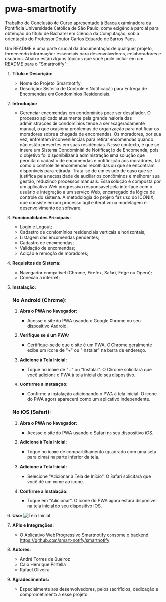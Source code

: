 # pwa-smartnotify
Trabalho de Conclusão de Curso apresentado à Banca examinadora da Pontifícia Universidade Católica de São Paulo, como exigência parcial para obtenção do título de Bacharel em Ciência da Computação, sob a orientação do Professor Doutor Carlos Eduardo de Barros Paes.

Um README é uma parte crucial da documentação de qualquer projeto, fornecendo informações essenciais para desenvolvedores, colaboradores e usuários. Abaixo estão alguns tópicos que você pode incluir em um README para o "Smartnotify":

1. **Título e Descrição:**
   - Nome do Projeto: Smartnotify
   - Descrição: Sistema de Controle e Notificação para Entrega de Encomendas em Condomínios Residenciais.

2. **Introdução:**
   - Gerenciar encomendas em condomínios pode ser desafiador. O processo aplicado atualmente pela grande maioria das administrações de condomínios tende a ser exageradamente manual, o que ocasiona problemas de organização para notificar os moradores sobre a chegada de encomendas. Os moradores, por sua vez, enfrentam inconveniências para retirar encomendas quando não estão presentes em suas residências. Nesse contexto, é que se insere um Sistema Condominial de Notificação de Encomenda, pois o objetivo foi disponibilizar à administração uma solução que permita o cadastro de encomendas e notificação aos moradores, tal como o controle de encomendas recolhidas ou que se encontram disponíveis para retirada. Trata-se de um estudo de caso que se justifica pela necessidade de auxiliar os condôminos e melhorar sua gestão, reduzindo processos manuais. Essa solução é composta por um aplicativo Web progressivo responsável pela interface com o usuário e integração a um serviço Web, encarregado da lógica de controle do sistema. A metodologia do projeto faz uso do ICONIX, que consiste em um processo ágil e iterativo na modelagem e desenvolvimento de software.

3. **Funcionalidades Principais:**
   - Login e Logout;
   - Cadastro de condomínios residenciais verticais e horizontais;
   - Listagem das encomendas pendentes;
   - Cadastro de encomendas;
   - Validação de encomendas;
   - Adição e remoção de moradores;

5. **Requisitos do Sistema:**
   - Navegador compatível (Chrome, Firefox, Safari, Edge ou Opera);
   - Conexão a internet;

6. **Instalação:**
    ### No Android (Chrome):
    1. **Abra o PWA no Navegador:**
        - Acesse o site do PWA usando o Google Chrome no seu dispositivo Android.

    2. **Verifique se é um PWA:**
        - Certifique-se de que o site é um PWA. O Chrome geralmente exibe um ícone de "+" ou "Instalar" na barra de endereço.

    3. **Adicione à Tela Inicial:**
        - Toque no ícone de "+" ou "Instalar". O Chrome solicitará que você adicione o PWA à tela inicial do seu dispositivo.

    4. **Confirme a Instalação:**
        - Confirme a instalação adicionando o PWA à tela inicial. O ícone do PWA agora aparecerá como um aplicativo independente.

    ### No iOS (Safari):
    1. **Abra o PWA no Navegador:**
        - Acesse o site do PWA usando o Safari no seu dispositivo iOS.

    2. **Adicione à Tela Inicial:**
        - Toque no ícone de compartilhamento (quadrado com uma seta para cima) na parte inferior da tela.

    3. **Adicione à Tela Inicial:**
        - Selecione "Adicionar à Tela de Início". O Safari solicitará que você dê um nome ao ícone.

    4. **Confirme a Instalação:**
        - Toque em "Adicionar". O ícone do PWA agora estará disponível na tela inicial do seu dispositivo iOS.

8. **Uso:**
     <img src="docs/1. Tela Inicial" alt="Tela Inicial">

9. **APIs e Integrações:**
   - O Aplicativo Web Progressivo Smartnotify consome o backend https://github.com/smart-notify/smartnotify

12. **Autores:**
    - André Torres de Queiroz
    - Caio Henrique Portella
    - Rafael Oliveira

13. **Agradecimentos:**
    - Especialmente aos desenvolvedores, pelos sacrifícios, dedicação e comprometimento a esse projeto.
